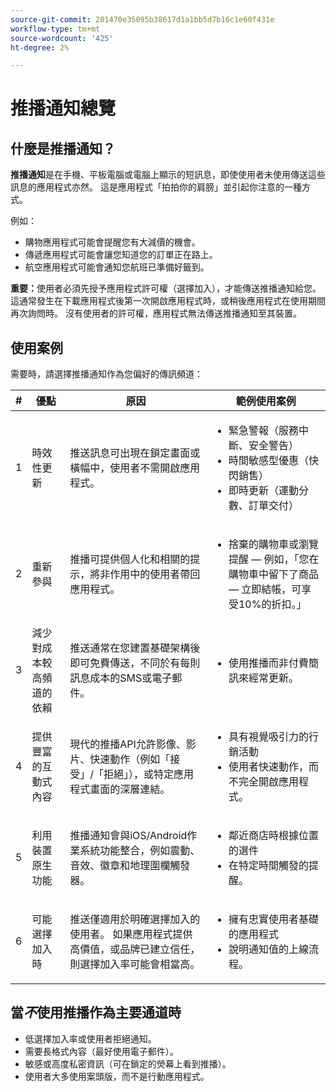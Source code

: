 ```yaml
---
source-git-commit: 201470e35095b38617d1a1bb5d7b16c1e60f431e
workflow-type: tm+mt
source-wordcount: '425'
ht-degree: 2%

---
```


# 推播通知總覽

## 什麼是推播通知？

**推播通知**&#x200B;是在手機、平板電腦或電腦上顯示的短訊息，即使使用者未使用傳送這些訊息的應用程式亦然。 這是應用程式「拍拍你的肩膀」並引起你注意的一種方式。

例如：

* 購物應用程式可能會提醒您有大減價的機會。
* 傳遞應用程式可能會讓您知道您的訂單正在路上。
* 航空應用程式可能會通知您航班已準備好籤到。

**重要：**&#x200B;使用者必須先授予應用程式許可權（選擇加入），才能傳送推播通知給您。 這通常發生在下載應用程式後第一次開啟應用程式時，或稍後應用程式在使用期間再次詢問時。 沒有使用者的許可權，應用程式無法傳送推播通知至其裝置。

## 使用案例

需要時，請選擇推播通知作為您偏好的傳訊頻道：

| # | 優點 | 原因 | 範例使用案例 |
|---|---------|-----|-------------------|
| 1 | 時效性更新 | 推送訊息可出現在鎖定畫面或橫幅中，使用者不需開啟應用程式。 | <ul><li> 緊急警報（服務中斷、安全警告）</li><li>時間敏感型優惠（快閃銷售）</li><li> 即時更新（運動分數、訂單交付）</ul> |
| 2 | 重新參與 | 推播可提供個人化和相關的提示，將非作用中的使用者帶回應用程式。 | <ul><li> 捨棄的購物車或瀏覽提醒 — 例如，「您在購物車中留下了商品 — 立即結帳，可享受10%的折扣。」</li></ul> |
| 3 | 減少對成本較高頻道的依賴 | 推送通常在您建置基礎架構後即可免費傳送，不同於有每則訊息成本的SMS或電子郵件。 | <ul><li> 使用推播而非付費簡訊來經常更新。</li></ul> |
| 4 | 提供豐富的互動式內容 | 現代的推播API允許影像、影片、快速動作（例如「接受」/「拒絕」），或特定應用程式畫面的深層連結。 | <ul><li>具有視覺吸引力的行銷活動</li><li>使用者快速動作，而不完全開啟應用程式。</li></ul> |
| 5 | 利用裝置原生功能 | 推播通知會與iOS/Android作業系統功能整合，例如震動、音效、徽章和地理圍欄觸發器。 | <ul><li> 鄰近商店時根據位置的選件</li><li> 在特定時間觸發的提醒。</li></ul> |
| 6 | 可能選擇加入時 | 推送僅適用於明確選擇加入的使用者。 如果應用程式提供高價值，或品牌已建立信任，則選擇加入率可能會相當高。 | <ul><li> 擁有忠實使用者基礎的應用程式</li><li> 說明通知值的上線流程。</li></ul> |

## 當&#x200B;*不*&#x200B;使用推播作為主要通道時

* 低選擇加入率或使用者拒絕通知。
* 需要長格式內容（最好使用電子郵件）。
* 敏感或高度私密資訊（可在鎖定的熒幕上看到推播）。
* 使用者大多使用案頭版，而不是行動應用程式。
